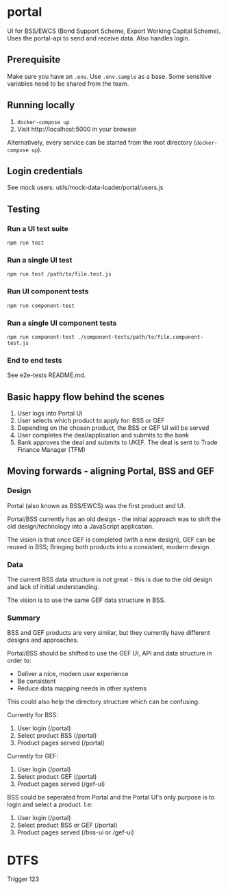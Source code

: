 # portal

UI for BSS/EWCS (Bond Support Scheme, Export Working Capital Scheme). Uses the portal-api to send and receive data. Also handles login.

## Prerequisite

Make sure you have an `.env`. Use `.env.sample` as a base. Some sensitive variables need to be shared from the team.

## Running locally

1. `docker-compose up`
2. Visit http://localhost:5000 in your browser

Alternatively, every service can be started from the root directory (`docker-compose up`).

## Login credentials

See mock users: utils/mock-data-loader/portal/users.js

## Testing

### **Run a UI test suite**

```shell
npm run test
```

### **Run a single UI test**

```shell
npm run test /path/to/file.test.js
```

### **Run UI component tests**

```shell
npm run component-test
```

### **Run a single UI component tests**

```shell
npm run component-test ./component-tests/path/to/file.component-test.js
```

### **End to end tests**

See e2e-tests README.md.

## Basic happy flow behind the scenes

1. User logs into Portal UI
2. User selects which product to apply for: BSS or GEF
3. Depending on the chosen product, the BSS or GEF UI will be served
4. User completes the deal/application and submits to the bank
5. Bank approves the deal and submits to UKEF. The deal is sent to Trade Finance Manager (TFM)

## Moving forwards - aligning Portal, BSS and GEF

### Design

Portal (also known as BSS/EWCS) was the first product and UI.

Portal/BSS currently has an old design - the initial approach was to shift the old design/technology into a JavaScript application.

The vision is that once GEF is completed (with a new design), GEF can be reused in BSS; Bringing both products into a consistent, modern design.

### Data

The current BSS data structure is not great - this is due to the old design and lack of initial understanding.

The vision is to use the same GEF data structure in BSS.

### Summary

BSS and GEF products are very similar, but they currently have different designs and approaches.

Portal/BSS should be shifted to use the GEF UI, API and data structure in order to:

- Deliver a nice, modern user experience
- Be consistent
- Reduce data mapping needs in other systems

This could also help the directory structure which can be confusing.

Currently for BSS:

1. User login (/portal)
2. Select product BSS (/portal)
3. Product pages served (/portal)

Currently for GEF:

1. User login (/portal)
2. Select product GEF (/portal)
3. Product pages served (/gef-ui)

BSS could be seperated from Portal and the Portal UI's only purpose is to login and select a product. I.e:

1. User login (/portal)
2. Select product BSS or GEF (/portal)
3. Product pages served (/bss-ui or /gef-ui)

# DTFS
Trigger 123